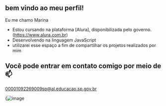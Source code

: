## bem vindo ao meu perfil! 

Eu me chamo Marina

- Estou cursando na plataforma [Alura], disponibilizada pelo governo.(https://www.alura.com.br)
- Desenvolvendo na linguagem JavaScript
- utilizarei esse espaço a fim de compartilhar os projetos realizados por mim

## Você pode entrar em contato comigo por meio de 📫

00001092269009sp@al.educacao.sp.gov.br

(![image](https://github.com/3AMMC021/3AMMC021/assets/170571462/cee925c1-23cc-4c7e-9afb-57d7d6239274)

